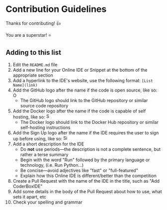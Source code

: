 # Contribution Guidelines

Thanks for contributing! :+1:

You are a superstar! :star:

## Adding to this list

1. Edit the `README.md` file
2. Add a new line for your Online IDE or Snippet at the bottom of the appropriate section
3. Add a hyperlink to the IDE's website, use the following format: `[List Name](link)`
4. Add the GitHub logo after the name if the code is open source, like so: <img title="Open Source" width="16" src="https://cdn.jsdelivr.net/npm/simple-icons@1.2.7/icons/github.svg" />
    - The GitHub logo should link to the GitHub repository or similar source code repository
5. Add the Docker logo after the name if the code is capable of self hosting, like so: <img title="Self Hosted" width="16" src="https://cdn.jsdelivr.net/npm/simple-icons@1.2.7/icons/docker.svg" />
    - The Docker logo should link to the Docker Hub repository or similar self-hosting instructions
6. Add the Sign Up logo after the name if the IDE requires the user to sign up before using, like so: <img title="Sign Up Required" width="16" src="https://cdn.jsdelivr.net/npm/simple-icons@1.2.7/icons/shopify.svg" />
7. Add a short description for the IDE
    - Do **not** use periods—the description is not a complete sentence, but rather a terse summary
    - Begin with the word "Run" followed by the primary language or technology, (i.e. Run Python...)
    - Be concise—avoid adjectives like "fast" or "full-featured"
    - Explain how this Online IDE is different/better than the competition
8. Create a Pull Request with the name of the IDE in the title, such as "Add CoderBoxIDE"
9. Add some details in the body of the Pull Request about how to use, what sets it apart, etc
10. Check your spelling and grammar
